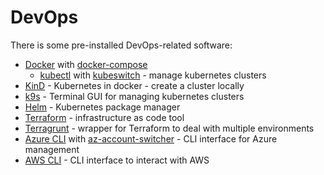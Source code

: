 # DevOps

There is some pre-installed DevOps-related software:

- [Docker](https://www.docker.com/) with [docker-compose](https://docs.docker.com/compose/)
  - [kubectl](https://kubernetes.io/docs/tasks/tools/#kubectl) with [kubeswitch](https://github.com/danielfoehrKn/kubeswitch) - manage kubernetes clusters
- [KinD](https://kind.sigs.k8s.io/) - Kubernetes in docker - create a cluster locally
- [k9s](https://github.com/derailed/k9s) - Terminal GUI for managing kubernetes clusters
- [Helm](https://github.com/helm/helm) - Kubernetes package manager
- [Terraform](https://github.com/hashicorp/terraform) - infrastructure as code tool
- [Terragrunt](https://github.com/gruntwork-io/terragrunt) - wrapper for Terraform to deal with multiple environments
- [Azure CLI](https://learn.microsoft.com/en-us/cli/azure/) with [az-account-switcher](https://github.com/abij/az-account-switcher) - CLI interface for Azure management
- [AWS CLI](https://github.com/aws/aws-cli) - CLI interface to interact with AWS

